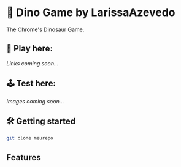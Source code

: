 # 🦖 Dino Game by LarissaAzevedo

The Chrome's Dinosaur Game.

## 👾 Play here:
_Links coming soon..._


## 🕹 Test here:

_Images coming soon..._

## 🛠 Getting started

```sh
git clone meurepo
```

## Features